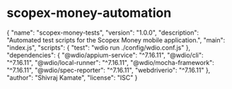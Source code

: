 # scopex-money-automation
{
  "name": "scopex-money-tests",
  "version": "1.0.0",
  "description": "Automated test scripts for the Scopex Money mobile application.",
  "main": "index.js",
  "scripts": {
    "test": "wdio run ./config/wdio.conf.js"
  },
  "dependencies": {
    "@wdio/appium-service": "^7.16.11",
    "@wdio/cli": "^7.16.11",
    "@wdio/local-runner": "^7.16.11",
    "@wdio/mocha-framework": "^7.16.11",
    "@wdio/spec-reporter": "^7.16.11",
    "webdriverio": "^7.16.11"
  },
  "author": "Shivraj Kamate",
  "license": "ISC"
}

